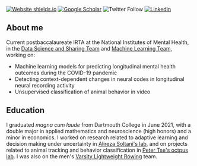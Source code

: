 
[![Website shields.io](https://img.shields.io/badge/Personal%20website%3F-yes-green.svg?style=flat)](https://carlwharris.github.io/)
[![Google Scholar](https://img.shields.io/badge/Google%20Scholar-4285F4.svg?style=flat&logo=Google-Scholar&logoColor=white)](https://scholar.google.com/citations?user=Llwf_dQAAAAJ&hl=en)
![Twitter Follow](https://img.shields.io/twitter/follow/Carl_W_Harris?style=social)
[![Linkedin](https://img.shields.io/badge/LinkedIn-0077B5?style=flat&logo=linkedin&logoColor=white)](https://www.linkedin.com/in/carlwharris/)
<!--![](https://komarev.com/ghpvc/?username=carlwharris)-->

## About me


Current postbaccalaureate IRTA at the National Institutes of Mental Health, in the [Data Science and Sharing Team](https://cmn.nimh.nih.gov/dsst) and [Machine Learning Team](https://cmn.nimh.nih.gov/mlt), working on:

* Machine learning models for predicting longitudinal mental health outcomes during the COVID-19 pandemic
* Detecting context-dependent changes in neural codes in longitudinal neural recording activity
* Unsupervised classification of animal behavior in video


## Education

I graduated *magna cum laude* from Dartmouth College in June 2021, with a double major in applied mathematics and neuroscience (high honors) and a minor in economics. I worked on research related to adaptive learning and decision making under uncertainty in [Alireza Soltani's lab](http://ccnl.dartmouth.edu/), and on projects related to animal tracking and behavior classification in [Peter Tse's octpus lab](https://sites.dartmouth.edu/peter/). I was also on the men's [Varsity Lightweight Rowing](https://dartmouthsports.com/sports/rowing) team.
